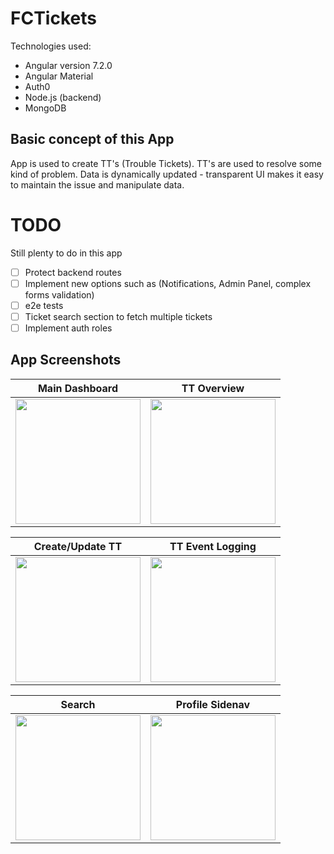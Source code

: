 # FCTickets

Technologies used: 
- Angular version 7.2.0
- Angular Material
- Auth0
- Node.js (backend)
- MongoDB

## Basic concept of this App

App is used to create TT's (Trouble Tickets). TT's are used to resolve some kind of problem. Data is dynamically updated - transparent UI makes it easy to maintain the issue and manipulate data.

# TODO

Still plenty to do in this app
- [ ] Protect backend routes
- [ ] Implement new options such as (Notifications, Admin Panel, complex forms validation)
- [ ] e2e tests
- [ ] Ticket search section to fetch multiple tickets
- [ ] Implement auth roles 

## App Screenshots

Main Dashboard        |  TT Overview           
:-------------------------:|:-------------------------:
<img src="https://user-images.githubusercontent.com/59890819/75202719-6de48a00-576c-11ea-83b4-a35249c75252.PNG" width="200" alt=""> | <img src="https://user-images.githubusercontent.com/59890819/75202753-8e144900-576c-11ea-9c17-2189b723540e.PNG" width="200" alt=""> 

Create/Update TT       |  TT Event Logging          
:-------------------------:|:-------------------------:
<img src="https://user-images.githubusercontent.com/59890819/75202805-b8660680-576c-11ea-9763-29444176edca.PNG" width="200" alt=""> | <img src="https://user-images.githubusercontent.com/59890819/75202829-cae04000-576c-11ea-9e88-01bb713e7e3c.PNG" width="200" alt=""> 

Search       |  Profile Sidenav         
:-------------------------:|:-------------------------:
<img src="https://user-images.githubusercontent.com/59890819/75202855-ddf31000-576c-11ea-9e75-a54e32d41532.PNG" width="200" alt=""> | <img src="https://user-images.githubusercontent.com/59890819/75202875-ef3c1c80-576c-11ea-86b3-5615e139c692.PNG" width="200" alt=""> 
